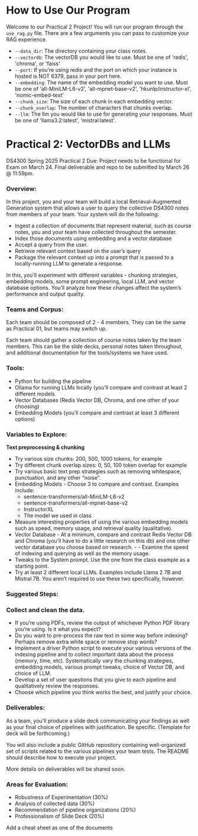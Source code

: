 # How to Use Our Program
Welcome to our Practical 2 Project! You will run our program through the `use_rag.py` file. There are a few arguments you can pass to customize your RAG experience.
- `--data_dir`: The directory containing your class notes.
- `--vectordb`: The vectorDB you would like to use. Must be one of 'redis', 'chroma', or 'faiss'
- `--port`: If you're using redis and the port on which your instance is hosted is NOT 6379, pass in your port here.
- `--embedding`: The name of the embedding model you want to use. Must be one of 'all-MiniLM-L6-v2', 'all-mpnet-base-v2', 'hkunlp/instructor-xl', 'nomic-embed-text'
- `--chunk_size`: The size of each chunk in each embedding vector.
- `--chunk_overlap`: The number of characters that chunks overlap.
- `--llm`: The llm you would like to use for generating your responses. Must be one of 'llama3.2:latest', 'mistral:latest'.


# Practical 2: VectorDBs and LLMs
DS4300 Spring 2025 Practical 2
Due: 
Project needs to be functional for Exam on March 24.
Final deliverable and repo to be submitted by March 26 @ 11:59pm. 

### Overview:

In this project, you and your team will build a local Retrieval-Augmented Generation system that allows a user to query the collective DS4300 notes from members of your team.  Your system will do the following:

- Ingest a collection of documents that represent material, such as course notes, you and your team have collected throughout the semester. 
- Index those documents using embedding and a vector database
- Accept a query from the user. 
- Retrieve relevant context based on the user’s query
- Package the relevant context up into a prompt that is passed to a locally-running LLM to generate a response. 

In this, you’ll experiment with different variables - chunking strategies, embedding models, some prompt engineering, local LLM, and vector database options.  You’ll analyze how these changes affect the system’s performance and output quality. 

### Teams and Corpus:

Each team should be composed of 2 - 4 members.  They can be the same as Practical 01, but teams may switch up. 

Each team should gather a collection of course notes taken by the team members.  This can be the slide decks, personal notes taken throughout, and additional documentation for the tools/systems we have used.  

### Tools:

- Python for building the pipeline
- Ollama for running LLMs locally (you’ll compare and contrast at least 2 different models
- Vector Databases (Redis Vector DB, Chroma, and one other of your choosing)
- Embedding Models (you’ll compare and contrast at least 3 different options)  

### Variables to Explore:

**Text preprocessing & chunking**
- Try various size chunks: 200, 500, 1000 tokens, for example
- Try different chunk overlap sizes: 0, 50, 100 token overlap for example
- Try various basic text prep strategies such as removing whitespace, punctuation, and any other “noise”. 
- Embedding Models - Choose 3 to compare and contrast. Examples include: 
  - sentence-transformers/all-MiniLM-L6-v2
  - sentence-transformers/all-mpnet-base-v2
  - InstructorXL
  - The model we used in class
- Measure interesting properties of using the various embedding models such as speed, memory usage, and retrieval quality (qualitative). 
- Vector Database - At a minimum, compare and contrast Redis Vector DB and Chroma (you’ll have to do a little research on this db) and one other vector database you choose based on research.  - - Examine the speed of indexing and querying as well as the memory usage. 
- Tweaks to the System prompt. Use the one from the class example as a starting point. 
- Try at least 2 different local LLMs.  Examples include Llama 2 7B and Mistral 7B.  You aren’t required to use these two specifically, however. 

### Suggested Steps:

### Collect and clean the data.  
- If you’re using PDFs, review the output of whichever Python PDF library you’re using.  Is it what you expect? 
- Do you want to pre-process the raw text in some way before indexing?  Perhaps remove extra white space or remove stop words?
- Implement a driver Python script to execute your various versions of the indexing pipeline and to collect important data about the process (memory, time, etc).  Systematically vary the chunking strategies, embedding models, various prompt tweaks, choice of Vector DB, and choice of LLM. 
- Develop a set of user questions that you give to each pipeline and qualitatively review the responses. 
- Choose which pipeline you think works the best, and justify your choice. 

### Deliverables:

As a team, you’ll produce a slide deck communicating your findings as well as your final choice of pipelines with justification. Be specific.  (Template for deck will be forthcoming.)

You will also include a public GitHub repository containing well-organized set of scripts related to the various pipelines your team tests.  The README should describe how to execute your project.  

More details on deliverables will be shared soon. 


### Areas for Evaluation:
- Robustness of Experimentation (30%)
- Analysis of collected data (30%)
- Recommendation of pipeline organizations (20%)
- Professionalism of Slide Deck (20%)

Add a cheat sheet as one of the documents
